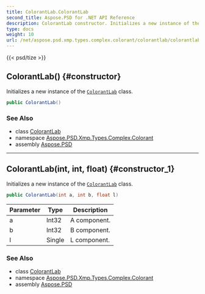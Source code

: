```yaml
---
title: ColorantLab.ColorantLab
second_title: Aspose.PSD for .NET API Reference
description: ColorantLab constructor. Initializes a new instance of the ColorantLab class
type: docs
weight: 10
url: /net/aspose.psd.xmp.types.complex.colorant/colorantlab/colorantlab/
---
```

{{< psd/tize >}}
## ColorantLab() {#constructor}

Initializes a new instance of the [`ColorantLab`](../) class.

```csharp
public ColorantLab()
```

### See Also

* class [ColorantLab](../)
* namespace [Aspose.PSD.Xmp.Types.Complex.Colorant](../../colorantlab/)
* assembly [Aspose.PSD](../../../)

---

## ColorantLab(int, int, float) {#constructor_1}

Initializes a new instance of the [`ColorantLab`](../) class.

```csharp
public ColorantLab(int a, int b, float l)
```

| Parameter | Type | Description |
| --- | --- | --- |
| a | Int32 | A component. |
| b | Int32 | B component. |
| l | Single | L component. |

### See Also

* class [ColorantLab](../)
* namespace [Aspose.PSD.Xmp.Types.Complex.Colorant](../../colorantlab/)
* assembly [Aspose.PSD](../../../)


